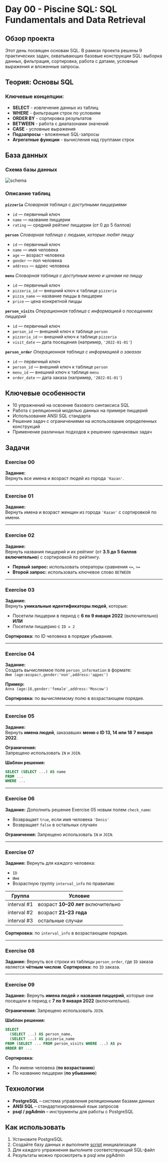 # Day 00 - Piscine SQL: SQL Fundamentals and Data Retrieval

## Обзор проекта

Этот день посвящен основам SQL. В рамках проекта решены 9 практических задач, охватывающих базовые конструкции SQL: выборка данных, фильтрация, сортировка, работа с датами, условные выражения и вложенные запросы.

## Теория: Основы SQL
### Ключевые концепции:
* **SELECT** - извлечение данных из таблиц
* **WHERE** - фильтрация строк по условиям
* **ORDER BY** - сортировка результатов
* **BETWEEN** - работа с диапазонами значений
* **CASE** - условные выражения
* **Подзапросы** - вложенные SQL-запросы
* **Агрегатные функции** - вычисления над группами строк

## База данных

### Схема базы данных

![schema](misc/images/schema.png)

### Описание таблиц

**`pizzeria`**
*Словарная таблица с доступными пиццериями*  
- `id` — первичный ключ  
- `name` — название пиццерии  
- `rating` — средний рейтинг пиццерии (от 0 до 5 баллов)  

**`person`**
*Словарная таблица с людьми, которые любят пиццу*  
- `id` — первичный ключ  
- `name` — имя человека  
- `age` — возраст человека  
- `gender` — пол человека  
- `address` — адрес человека  

**`menu`**
*Словарная таблица с доступным меню и ценами на пиццу*  
- `id` — первичный ключ  
- `pizzeria_id` — внешний ключ к таблице `pizzeria`  
- `pizza_name` — название пиццы в пиццерии  
- `price` — цена конкретной пиццы  

**`person_visits`**
*Операционная таблица с информацией о посещениях пиццерий*  
- `id` — первичный ключ  
- `person_id` — внешний ключ к таблице `person`  
- `pizzeria_id` — внешний ключ к таблице `pizzeria`  
- `visit_date` — дата посещения (например, `'2022-01-01'`)  

**`person_order`**
*Операционная таблица с информацией о заказах*  
- `id` — первичный ключ  
- `person_id` — внешний ключ к таблице `person`  
- `menu_id` — внешний ключ к таблице `menu`  
- `order_date` — дата заказа (например, `'2022-01-01'`)  


## Ключевые особенности

- 10 упражнений на освоение базового синтаксиса SQL  
- Работа с реляционной моделью данных на примере пиццерий  
- Использование ANSI SQL стандарта  
- Решение задач с ограничениями на использование определенных конструкций  
- Применение различных подходов к решению одинаковых задач  

## Задачи

### Exercise 00

**Задание:**  
Вернуть все имена и возраст людей из города `'Kazan'`.

---

### Exercise 01

**Задание:**  
Вернуть имена и возраст женщин из города `'Kazan'` с сортировкой по имени.

---

### Exercise 02

**Задание:**  
Вернуть названия пиццерий и их рейтинг (от **3.5 до 5 баллов включительно**) с сортировкой по рейтингу.

- **Первый запрос:** использовать операторы сравнения `<=`, `>=`  
- **Второй запрос:** использовать ключевое слово `BETWEEN`

---

### Exercise 03

**Задание:**  
Вернуть **уникальные идентификаторы людей**, которые:
- Посетили пиццерии в период с **6 по 9 января 2022** (включительно)  
**ИЛИ**
- Посетили пиццерию с `ID = 2`  

**Сортировка:** по ID человека в порядке убывания.

---

### Exercise 04

**Задание:**  
Создать вычисляемое поле `person_information` в формате:  
`Имя (age:возраст,gender:'пол',address:'адрес')`

**Пример:**  
`Anna (age:16,gender:'female',address:'Moscow')`

**Сортировка:** по вычисляемому полю в возрастающем порядке.

---

### Exercise 05

**Задание:**  
Вернуть **имена людей**, заказавших **меню с ID 13, 14 или 18** **7 января 2022**.

**Ограничения:**  
Запрещено использовать `IN` и `JOIN`.

**Шаблон решения:**
```sql
SELECT (SELECT ...) AS name
FROM ...
WHERE ...
```

---

### Exercise 06

**Задание:**
Дополнить решение Exercise 05 новым полем `check_name`:

* Возвращает `true`, если имя человека `'Denis'`
* Возвращает `false` в остальных случаях

**Ограничения:**
Запрещено использовать `IN` и `JOIN`.

---

### Exercise 07

**Задание:**
Вернуть для каждого человека:

* `ID`
* `Имя`
* Возрастную группу `interval_info` по правилам:

| Группа      | Условие                            |
| ----------- | ---------------------------------- |
| interval #1 | возраст **10–20 лет** включительно |
| interval #2 | возраст **21–23 года**             |
| interval #3 | остальные случаи                   |

**Сортировка:** по `interval_info` в возрастающем порядке.

---

### Exercise 08

**Задание:**
Вернуть все строки из таблицы `person_order`, где `ID` заказа является **чётным числом**.
**Сортировка:** по `ID` заказа.

---

### Exercise 09

**Задание:**
Вернуть **имена людей** и **названия пиццерий**, которые они посещали в период с **7 по 9 января 2022** (включительно).

**Ограничения:**
Запрещено использовать `JOIN`.

**Шаблон решения:**

```sql
SELECT 
  (SELECT ...) AS person_name,
  (SELECT ...) AS pizzeria_name
FROM (SELECT ... FROM person_visits WHERE ...) AS pv
ORDER BY ...
```

**Сортировка:**

* По имени человека (**по возрастанию**)
* По названию пиццерии (**по убыванию**)

## Технологии

- **PostgreSQL** – система управления реляционными базами данных  
- **ANSI SQL** – стандартизированный язык запросов  
- **psql / pgAdmin** – инструменты для работы с PostgreSQL  

## Как использовать

1. Установите PostgreSQL  
2. Создайте базу данных и выполните [script](materials/model.sql) инициализации  
3. Для каждого упражнения выполните соответствующий SQL-файл  
4. Результаты можно просмотреть в psql или pgAdmin  
